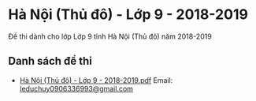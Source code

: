 # Hà Nội (Thủ đô) - Lớp 9 - 2018-2019

Đề thi dành cho lớp Lớp 9 tỉnh Hà Nội (Thủ đô) năm 2018-2019

## Danh sách đề thi

- [Hà Nội (Thủ đô) - Lớp 9 - 2018-2019.pdf](Hà%20Nội%20(Thủ%20đô)%20-%20Lớp%209%20-%202018-2019.pdf)
Email: leduchuy0906336993@gmail.com

